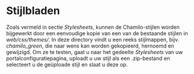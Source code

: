 # Stijlbladen

Zoals vermeld in sectie _Stylesheets_, kunnen de Chamilo-stijlen worden bijgewerkt door een eenvoudige kopie van een van de bestaande stijlen in _web/css/themes/_. In deze directory vindt u een reeks stijlmappen, bijv. _chamilo\_green_, die naar wens kan worden gekopieerd, hernoemd en gewijzigd. Om ze te testen, gaat u naar het gedeelte _Stylesheets_ van uw portalconfiguratiepagina, uploadt u uw stijl als een .zip-bestand en selecteert u de geüploade stijl en slaat u deze op.
